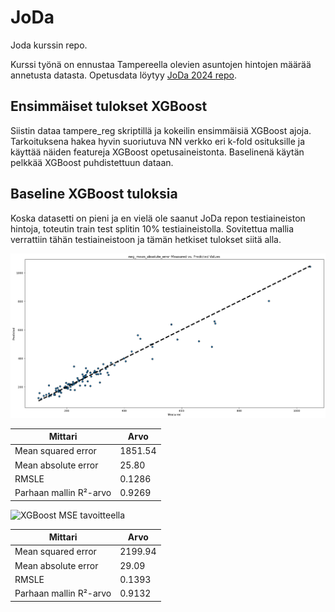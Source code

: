 # JoDa
Joda kurssin repo.

Kurssi työnä on ennustaa Tampereella olevien asuntojen hintojen määrää annetusta datasta. 
Opetusdata löytyy [JoDa 2024 repo](https://github.com/InfoTUNI/joda2024/tree/main/assignment/6.2%20Price%20Prediction/data).

## Ensimmäiset tulokset XGBoost 

Siistin dataa tampere_reg skriptillä ja kokeilin ensimmäisiä XGBoost ajoja. 
Tarkoituksena hakea hyvin suoriutuva NN verkko eri k-fold osituksille ja käyttää näiden featureja XGBoost opetusaineistonta. 
Baselinenä käytän pelkkää XGBoost puhdistettuun dataan.

## Baseline XGBoost tuloksia

Koska datasetti on pieni ja en vielä ole saanut JoDa repon testiaineiston hintoja, toteutin train test splitin 10% testiaineistolla. 
Sovitettua mallia verrattiin tähän testiaineistoon ja tämän hetkiset tulokset siitä alla.


![XGBoost MAE tavoitteella](kuvat/output.png)

| Mittari               | Arvo    |
|-----------------------|---------|
| Mean squared error    | 1851.54 |
| Mean absolute error   | 25.80   |
| RMSLE                 | 0.1286  |
| Parhaan mallin R²-arvo| 0.9269  |

![XGBoost MSE tavoitteella](kuvat/output_2.png)


| Mittari               | Arvo    |
|-----------------------|---------|
| Mean squared error    | 2199.94 |
| Mean absolute error   | 29.09   |
| RMSLE                 | 0.1393  |
| Parhaan mallin R²-arvo| 0.9132  |
